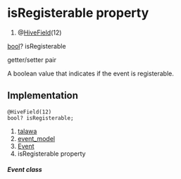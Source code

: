 
<div>

# isRegisterable property

</div>


<div>

1.  @[HiveField](https://pub.dev/documentation/hive/2.2.3/hive/HiveField-class.html)(12)

</div>

[bool](https://api.flutter.dev/flutter/dart-core/bool-class.html)?
isRegisterable


getter/setter pair




A boolean value that indicates if the event is registerable.



## Implementation

``` language-dart
@HiveField(12)
bool? isRegisterable;
```







1.  [talawa](../../index.md)
2.  [event_model](../../models_events_event_model/)
3.  [Event](../../models_events_event_model/Event-class.md)
4.  isRegisterable property

##### Event class







